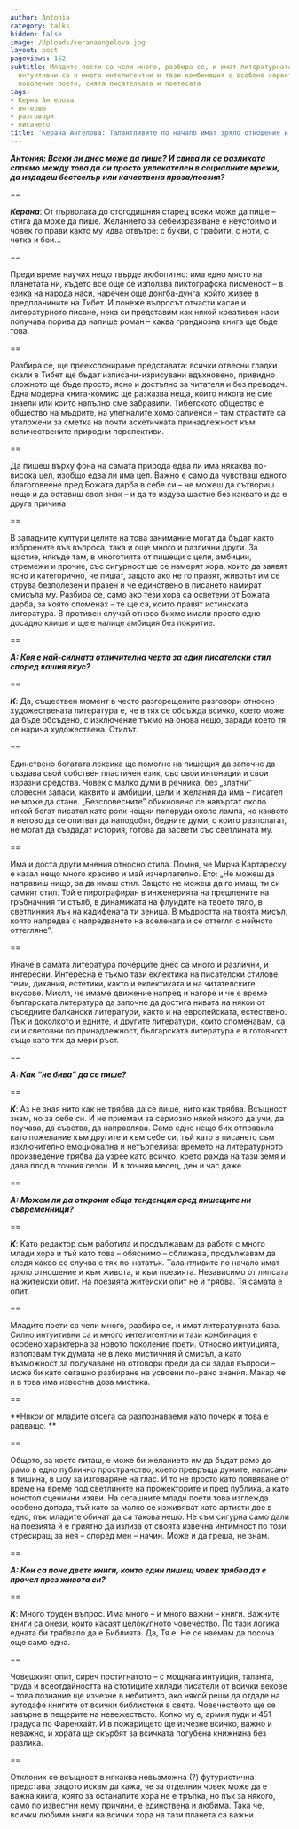 ```yaml
---
author: Antonia
category: talks
hidden: false
image: /Uploads/keranaangelova.jpg
layout: post
pageviews: 152
subtitle: Младите поети са чели много, разбира се, и имат литературната база. Силно
  интуитивни са и много интелигентни и тази комбинация е особено характерна за новото
  поколение поети, смята писателката и поетесата
tags:
- Керна Ангелова
- интервю
- разговори
- писането
title: 'Керана Ангелова: Талантливите по начало имат зряло отношение и към живота'
---
```


_**Aнтония: Всеки ли днес може да пише? И свива ли се разликата спрямо между това да си просто увлекателен в социалните мрежи, да издадеш бестселър или качествена проза/поезия?**_

\==

_**Керана**_: От първолака до стогодишния старец всеки може да пише – стига да може да пише. Желанието за себеизразяване е неустоимо и човек го прави както му идва отвътре: с букви, с графити, с ноти, с четка и бои... 

\==

Преди време научих нещо твърде любопитно: има едно място на планетата ни, където все още се използва пиктографска писменост – в езика на народа наси, наречен още донгба-дунга, който живее в предпланините на Тибет. И понеже въпросът отчасти касае и литературното писане, нека си представим как някой креативен наси получава порива да напише роман – каква грандиозна книга ще бъде това. 

\==

Разбира се, ще преекспонираме представата: всички отвесни гладки скали в Тибет ще бъдат изписани-изрисувани вдъхновено, привидно сложното ще бъде просто, ясно и достъпно за читателя и без преводач. Една модерна книга-комикс ще разказва неща, които никога не сме знаели или които напълно сме забравили. Тибетското общество е общество на мъдрите, на улегналите хомо сапиенси – там страстите са уталожени за сметка на почти аскетичната принадлежност към величествените природни перспективи. 

\==

Да пишеш върху фона на самата природа едва ли има някаква по-висока цел, изобщо едва ли има цел. Важно е само да чувстваш едното благоговеене пред Божата дарба в себе си – че можеш да сътвориш нещо и да оставиш своя знак – и да те издува щастие без каквато и да е друга причина.

\==

В западните култури целите на това занимание могат да бъдат както изброените във въпроса, така и още много и различни други. За щастие, някъде там, в многотията от пишещи с цели, амбиции, стремежи и прочие, със сигурност ще се намерят хора, които да заявят ясно и категорично, че пишат, защото ако не го правят, животът им се струва безполезен и празен и че единствено в писането намират смисъла му. Разбира се, само ако тези хора са осветени от Божата дарба, за която споменах – те ще са, които правят истинската литература. В противен случай отново бихме имали просто едно досадно клише и ще е налице амбиция без покритие.

\==

_**А: Коя е най-силната отличителна черта за един писателски стил според вашия вкус?**_

\==

_**К**_: Да, съществен момент в често разгорещените разговори относно художествената литература е, че в тях се обсъжда всичко, което може да бъде обсъдено, с изключение тъкмо на онова нещо, заради което тя се нарича художествена. Стилът.

\==

Единствено богатата лексика ще помогне на пишещия да започне да създава свой собствен пластичен език, със свои интонации и свои изразни средства. Човек с малко думи в речника, без „златни” словесни запаси, каквито и амбиции, цели и желания да има – писател не може да стане. „Безсловесните” обикновено се навъртат около някой богат писател като рояк нощни пеперуди около лампа, но каквото и негово да се опитват да наподобят, бедните думи, с които разполагат, не могат да създадат история, готова да засвети със светлината му.

\==

Има и доста други мнения относно стила. Помня, че Мирча Картареску е казал нещо много красиво и май изчерпателно. Ето: „Не можеш да направиш нищо, за да имаш стил. Защото не можеш да го имаш, ти си самият стил. Той е пирографиран в инженерията на прешлените на гръбначния ти стълб, в динамиката на флуидите на твоето тяло, в светлинния лъч на кадифената ти зеница. В мъдростта на твоята мисъл, която напредва с напредването на вселената и се оттегля с нейното оттегляне”.

\==

Иначе в самата литература почерците днес са много и различни, и интересни. Интересна е тъкмо тази еклектика на писателски стилове, теми, дихания, естетики, както и еклектиката и на читателските вкусове. Мисля, че имаме движение напред и нагоре и че е време българската литература да започне да достига нивата на някои от съседните балкански литератури, както и на европейската, естествено. Пък и доколкото и едните, и другите литератури, които споменавам, са си и световни по принадлежност, българската литература е в готовност също като тях да мери ръст.

\==

_**А: Как “не бива” да се пише?**_

\==

_**К**_: Аз не зная нито как не трябва да се пише, нито как трябва. Всъщност знам, но за себе си. И не приемам за сериозно някой някого да учи, да поучава, да съветва, да направлява. Само едно нещо бих отправила като пожелание към другите и към себе си, тъй като в писането съм изключително емоционална и нетърпелива: времето на литературното произведение трябва да узрее като всичко, което ражда на тази земя и дава плод в точния сезон. И в точния месец, ден и час даже.

\==

_**А: Можем ли да откроим обща тенденция сред пишещите ни съвременници?**_

\==

_**К**_: Като редактор съм работила и продължавам да работя с много млади хора и тъй като това – обяснимо – сближава, продължавам да следя какво се случва с тях по-нататък. Талантливите по начало имат зряло отношение и към живота, и към поезията. Независимо от липсата на житейски опит. На поезията житейски опит не й трябва. Тя самата е опит. 

\==

Младите поети са чели много, разбира се, и имат литературната база. Силно интуитивни са и много интелигентни и тази комбинация е особено характерна за новото поколение поети. Относно интуицията, използвам тук думата не в леко мистичния й смисъл, а като възможност за получаване на отговори преди да си задал въпроси – може би като сегашно разбиране на усвоени по-рано знания. Макар че и в това има известна доза мистика.

\==

**Някои от младите отсега са разпознаваеми като почерк и това е радващо. **

\==

Общото, за което питаш, е може би желанието им да бъдат рамо до рамо в едно публично пространство, което превръща думите, написани в тишина, в шоу за изговаряне на глас. И то не просто като появяване от време на време под светлините на прожекторите и пред публика, а като нонстоп сценични изяви. На сегашните млади поети това изглежда особено допада, тъй като за малко се изживяват като артисти две в едно, пък младите обичат да са такова нещо. Не съм сигурна само дали на поезията й е приятно да излиза от своята извечна интимност по този стресиращ за нея – според мен – начин. Може и да греша, не знам.

\==

_**А: Кои са поне двете книги, които един пишещ човек трябва да е прочел през живота си?**_

\==

_**К**_: Много труден въпрос. Има много – и много важни – книги. Важните книги са онези, които касаят целокупното човечество. По тази логика едната би трябвало да е Библията. Да, Тя е. Не се наемам да посоча още само една. 

\==

Човешкият опит, сиреч постигнатото – с мощната интуиция, таланта, труда и всеотдайността на стотиците хиляди писатели от всички векове – това познание ще изчезне в небитието, ако някой реши да отдаде на аутодафе книгите от всички библиотеки в света. Човечеството ще се завърне в пещерите на невежеството. Колко му е, армия луди и 451 градуса по Фаренхайт. И в пожарището ще изчезне всичко, важно и неважно, и хората ще скърбят за всичката погубена книжнина без разлика. 

\==

Отклоних се всъщност в някаква невъзможна (?) футуристична представа, защото искам да кажа, че за отделния човек може да е важна книга, която за останалите хора не е тръпка, но пък за някого, само по известни нему причини, е единствена и любима. Така че, всички любими книги на всички хора на тази планета са важни.